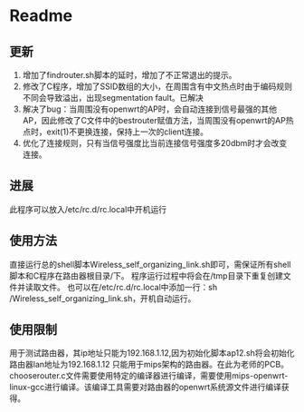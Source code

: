# Readme

## 更新
1. 增加了findrouter.sh脚本的延时，增加了不正常退出的提示。
2. 修改了C程序，增加了SSID数组的大小，在周围含有中文热点时由于编码规则不同会导致溢出，出现segmentation fault。已解决
3. 解决了bug：当周围没有openwrt的AP时，会自动连接到信号最强的其他AP，因此修改了C文件中的bestrouter赋值方法，当周围没有openwrt的AP热点时，exit(1)不更换连接，保持上一次的client连接。
4. 优化了连接规则，只有当信号强度比当前连接信号强度多20dbm时才会改变连接。

## 进展
此程序可以放入/etc/rc.d/rc.local中开机运行

## 使用方法
直接运行总的shell脚本Wireless_self_organizing_link.sh即可，需保证所有shell脚本和C程序在路由器根目录/下。
程序运行过程中将会在/tmp目录下重复创建文件并读取文件。
也可以在/etc/rc.d/rc.local中添加一行：sh /Wireless_self_organizing_link.sh，开机自动运行。

## 使用限制
用于测试路由器，其ip地址只能为192.168.1.12,因为初始化脚本ap12.sh将会初始化路由器lan地址为192.168.1.12
只能用于mips架构的路由器。在此为老师的PCB。
chooserouter.c文件需要使用特定的编译器进行编译，需要使用mips-openwrt-linux-gcc进行编译。该编译工具需要对路由器的openwrt系统源文件进行编译获得。

